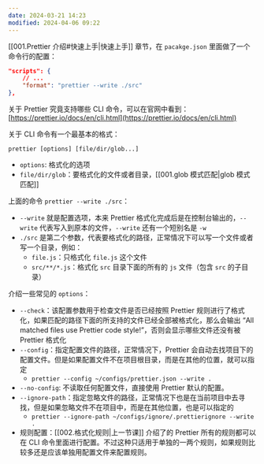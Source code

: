 ```yaml
---
date: 2024-03-21 14:23
modified: 2024-04-06 09:22
---
```


[[001.Prettier 介绍#快速上手|快速上手]] 章节，在 `pacakge.json` 里面做了一个命令行的配置：

```json
"scripts": {
    // ...
    "format": "prettier --write ./src"
},
```

关于 Prettier 究竟支持哪些 CLI 命令，可以在官网中看到：[https://prettier.io/docs/en/cli.html](https://prettier.io/docs/en/cli.html)

关于 CLI 命令有一个最基本的格式：

```shell
prettier [options] [file/dir/glob...]
```

- `options`: 格式化的选项
- `file/dir/glob`：要格式化的文件或者目录，[[001.glob 模式匹配|glob 模式匹配]]

上面的命令 `prettier --write ./src`：

- `--write` 就是配置选项，本来 Prettier 格式化完成后是在控制台输出的，`--write` 代表写入到原本的文件，`--write` 还有一个短别名是 `-w`
- `./src` 是第二个参数，代表要格式化的路径，正常情况下可以写一个文件或者写一个目录，例如：
	- `file.js`：只格式化 `file.js` 这个文件
	- `src/**/*.js`：格式化 `src` 目录下面的所有的 `js` 文件（包含 `src` 的子目录）

介绍一些常见的 `options`：

- `--check`：该配置参数用于检查文件是否已经按照 Prettier 规则进行了格式化，如果匹配的路径下面的所支持的文件已经全部被格式化，那么会输出 “All matched files use Prettier code style!”，否则会显示哪些文件还没有被 Prettier 格式化
- `--config`：指定配置文件的路径，正常情况下，Prettier 会自动去找项目下的配置文件。但是如果配置文件不在项目根目录，而是在其他的位置，就可以指定
	- `prettier --config ~/configs/prettier.json --write .`
- `--no-config`: 不读取任何配置文件，直接使用 Prettier 默认的配置。
- `--ignore-path`：指定忽略文件的路径，正常情况下也是在当前项目中去寻找，但是如果忽略文件不在项目中，而是在其他位置，也是可以指定的
	- `prettier --ignore-path ~/configs/ignore/.prettierignore --write .`
- 规则配置：[[002.格式化规则|上一节课]] 介绍了的 Prettier 所有的规则都可以在 CLI 命令里面进行配置。不过这种只适用于单独的一两个规则，如果规则比较多还是应该单独用配置文件来配置规则。
